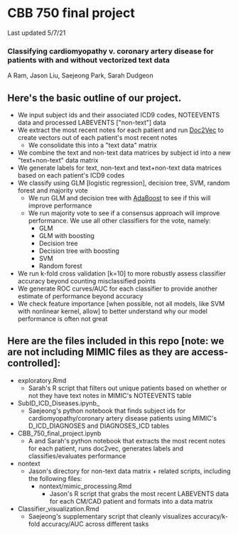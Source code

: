 # CBB 750 final project

Last updated 5/7/21

### Classifying cardiomyopathy v. coronary artery disease for patients with and without vectorized text data

A Ram, Jason Liu, Saejeong Park, Sarah Dudgeon

## Here's the basic outline of our project.

* We input subject ids and their associated ICD9 codes, NOTEEVENTS data and processed LABEVENTS ["non-text"] data
* We extract the most recent notes for each patient and run [Doc2Vec](https://radimrehurek.com/gensim/auto_examples/tutorials/run_doc2vec_lee.html) to create vectors out of each patient's most recent notes
  * We consolidate this into a "text data" matrix
* We combine the text and non-text data matrices by subject id into a new "text+non-text" data matrix
* We generate labels for text, non-text and text+non-text data matrices based on each patient's ICD9 codes
* We classify using GLM [logistic regression], decision tree, SVM, random forest and majority vote
  * We run GLM and decision tree with [AdaBoost](https://scikit-learn.org/stable/modules/generated/sklearn.ensemble.AdaBoostClassifier.html) to see if this will improve performance
  * We run majority vote to see if a consensus approach will improve performance. We use all other classifiers for the vote, namely:
    * GLM 
    * GLM with boosting
    * Decision tree
    * Decision tree with boosting
    * SVM
    * Random forest
* We run k-fold cross validation [k=10] to more robustly assess classifier accuracy beyond counting misclassified points
* We generate ROC curves/AUC for each classifier to provide another estimate of performance beyond accuracy 
* We check feature importance [when possible, not all models, like SVM with nonlinear kernel, allow] to better understand why our model performance is often not great 


## Here are the files included in this repo [note: we are not including MIMIC files as they are access-controlled]: 
* exploratory.Rmd
	* Sarah's R script that filters out unique patients based on whether or not they have text notes in MIMIC's NOTEEVENTS table
* SubID\_ICD\_Diseases.ipynb_ 
	* Saejeong's python notebook that finds subject ids for cardiomyopathy/coronary artery disease patients using MIMIC's D\_ICD\_DIAGNOSES and DIAGNOSES\_ICD tables
* CBB\_750\_final\_project.ipynb
	* A and Sarah's python notebook that extracts the most recent notes for each patient, runs doc2vec, generates labels and classifies/evaluates performance
* nontext
	* Jason's directory for non-text data matrix + related scripts, including the following files: 
		* nontext/mimic\_processing.Rmd
			* Jason's R script that grabs the most recent LABEVENTS data for each CM/CAD patient and formats into a data matrix
* Classifier\_visualization.Rmd
	* Saejeong's supplementary script that cleanly visualizes accuracy/k-fold accuracy/AUC across different tasks 
